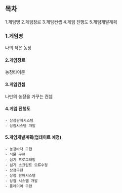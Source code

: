 ## 목차
1.게임명
2.게임장르
3.게임컨셉
4.게임 진행도
5.게임개발계획






### 1.게임명

나의 작은 농장
#### 2.게임장르

농장타이쿤

#### 3.게임컨셉

나만의 농장을 가꾸는 컨셉 

#### 4.게임 진행도
    - 상점판매시스템
    - 상점시스템 개발



#### 5.게임개발계획(업데이트 예정)
    - 농장바닥 구현
    - 식물 구현
    - 심기 프로그래밍
    - 심기 스크립트 오류수정
    - 상점구현
    - 상점 판매시스템 
    - 상점 시스템 개발
    - 플레이어 구현
